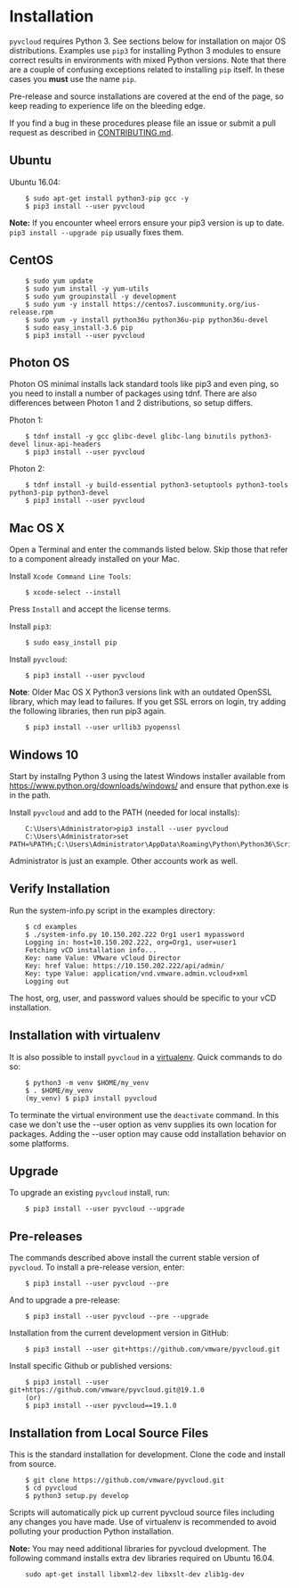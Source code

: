 # Installation 

`pyvcloud` requires Python 3.  See sections below for installation on major
OS distributions. Examples use `pip3` for installing Python 3 modules to
ensure correct results in environments with mixed Python versions. Note
that there are a couple of confusing exceptions related to installing
`pip` itself. In these cases you **must** use the name `pip`.

Pre-release and source installations are covered at the end of the page,
so keep reading to experience life on the bleeding edge.

If you find a bug in these procedures please file an issue or submit
a pull request as described in [CONTRIBUTING.md](../CONTRIBUTING.md).

## Ubuntu

Ubuntu 16.04:
``` shell
    $ sudo apt-get install python3-pip gcc -y
    $ pip3 install --user pyvcloud
```

**Note:** If you encounter wheel errors ensure your pip3 version is up
to date.  ```pip3 install --upgrade pip``` usually fixes them.

## CentOS

```shell
    $ sudo yum update
    $ sudo yum install -y yum-utils
    $ sudo yum groupinstall -y development
    $ sudo yum -y install https://centos7.iuscommunity.org/ius-release.rpm
    $ sudo yum -y install python36u python36u-pip python36u-devel
    $ sudo easy_install-3.6 pip
    $ pip3 install --user pyvcloud
```

## Photon OS 

Photon OS minimal installs lack standard tools like pip3 and even ping,
so you need to install a number of packages using tdnf.  There are also
differences between Photon 1 and 2 distributions, so setup differs.

Photon 1:
``` shell
    $ tdnf install -y gcc glibc-devel glibc-lang binutils python3-devel linux-api-headers
    $ pip3 install --user pyvcloud
```

Photon 2:
``` shell
    $ tdnf install -y build-essential python3-setuptools python3-tools python3-pip python3-devel
    $ pip3 install --user pyvcloud
```

## Mac OS X

Open a Terminal and enter the commands listed below.  Skip those that
refer to a component already installed on your Mac. 

Install `Xcode Command Line Tools`:
``` shell
    $ xcode-select --install
```
Press `Install` and accept the license terms.

Install `pip3`:
``` shell
    $ sudo easy_install pip
```
Install `pyvcloud`:
``` shell
    $ pip3 install --user pyvcloud
```

**Note**: Older Mac OS X Python3 versions link with an outdated OpenSSL
library, which may lead to failures.  If you get SSL errors on login,
try adding the following libraries, then run pip3 again.
``` shell
    $ pip3 install --user urllib3 pyopenssl
```

## Windows 10

Start by installng Python 3 using the latest Windows installer available from 
https://www.python.org/downloads/windows/ and ensure that python.exe is in 
the path.  

Install `pyvcloud` and add to the PATH (needed for local installs):
``` shell
    C:\Users\Administrator>pip3 install --user pyvcloud
    C:\Users\Administrator>set PATH=%PATH%;C:\Users\Administrator\AppData\Roaming\Python\Python36\Scripts
```

Administrator is just an example.  Other accounts work as well. 

## Verify Installation

Run the system-info.py script in the examples directory:  
``` shell
    $ cd examples
    $ ./system-info.py 10.150.202.222 Org1 user1 mypassword
    Logging in: host=10.150.202.222, org=Org1, user=user1
    Fetching vCD installation info...
    Key: name Value: VMware vCloud Director
    Key: href Value: https://10.150.202.222/api/admin/
    Key: type Value: application/vnd.vmware.admin.vcloud+xml
    Logging out
```
The host, org, user, and password values should be specific to your
vCD installation.

## Installation with virtualenv

It is also possible to install `pyvcloud` in a [virtualenv](https://docs.python.org/3/library/venv.html).  Quick commands to do so:
``` shell
    $ python3 -m venv $HOME/my_venv
    $ . $HOME/my_venv
    (my_venv) $ pip3 install pyvcloud
```
To terminate the virtual environment use the `deactivate` command. In
this case we don't use the --user option as venv supplies its own location
for packages.  Adding the --user option may cause odd installation behavior on
some platforms.

## Upgrade

To upgrade an existing `pyvcloud` install, run:

``` shell
    $ pip3 install --user pyvcloud --upgrade
```

## Pre-releases

The commands described above install the current stable version of `pyvcloud`. 
To install a pre-release version, enter:

``` shell
    $ pip3 install --user pyvcloud --pre
```

And to upgrade a pre-release:

``` shell
    $ pip3 install --user pyvcloud --pre --upgrade
```

Installation from the current development version in GitHub:

``` shell
    $ pip3 install --user git+https://github.com/vmware/pyvcloud.git
```

Install specific Github or published versions:

``` shell
    $ pip3 install --user git+https://github.com/vmware/pyvcloud.git@19.1.0
    (or)
    $ pip3 install --user pyvcloud==19.1.0
```

## Installation from Local Source Files

This is the standard installation for development.  Clone the code and
install from source.
``` shell
    $ git clone https://github.com/vmware/pyvcloud.git
    $ cd pyvcloud
    $ python3 setup.py develop
```
Scripts will automatically pick up current pyvcloud source files including
any changes you have made.  Use of virtualenv is recommended to avoid
polluting your production Python installation.

**Note:** You may need additional libraries for pyvcloud dvelopment. 
The following command installs extra dev libraries required on Ubuntu 16.04. 
``` shell
    sudo apt-get install libxml2-dev libxslt-dev zlib1g-dev
```
